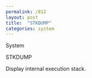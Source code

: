 ```yaml
---
permalink: /812
layout: post
title:  "STKDUMP"
categories: system
---
```

System

STKDUMP

Display internal execution stack.

